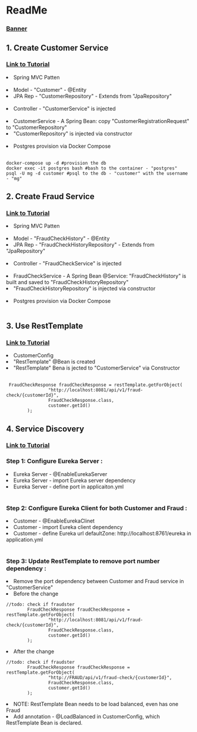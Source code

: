 <h1>ReadMe</h1>

<h3> <a href="https://devops.datenkollektiv.de/banner.txt/index.html">Banner</a></h3>

<h2>1. Create Customer Service</h2>
<h3><a href="https://www.youtube.com/watch?v=p485kUNpPvE&list=PLwvrYc43l1Mwqpf9i-1B1gXfMeHOm6DeY"> Link to Tutorial</a></h3>
<li>Spring MVC Patten </li><br>
<li>Model - "Customer" - @Entity </li>
<li>JPA Rep - "CustomerRepository" - Extends from "JpaRepository" </li>
<br>
<li>Controller - "CustomerService" is injected </li>
<br>
<li>CustomerService - A Spring Bean: copy "CustomerRegistrationRequest" to "CustomerRepository" </li>
<li>"CustomerRepository" is injected via constructor</li>
<br>
<li>Postgres provision via Docker Compose</li>
<br>

```
docker-compose up -d #provision the db
docker exec -it postgres bash #bash to the container - "postgres"
psql -U mg -d customer #psql to the db - "customer" with the username - "mg"
```

<h2>2. Create Fraud Service</h2>
<h3><a href="https://www.youtube.com/watch?v=QWOgkI4DuE8&t=552s"> Link to Tutorial</a></h3>
<li>Spring MVC Patten </li><br>
<li>Model - "FraudCheckHistory" - @Entity </li>
<li>JPA Rep - "FraudCheckHistoryRepository" - Extends from "JpaRepository" </li>
<br>
<li>Controller - "FraudCheckService" is injected </li>
<br>
<li>FraudCheckService - A Spring Bean @Service: "FraudCheckHistory" is built and saved to "FraudCheckHistoryRepository" </li>
<li>"FraudCheckHistoryRepository" is injected via constructor</li>
<br>
<li>Postgres provision via Docker Compose</li>
<br>

<h2>3. Use RestTemplate</h2>
<h3><a href="https://www.youtube.com/watch?v=l2LY5KqY8Mg"> Link to Tutorial</a></h3>
<li>CustomerConfig </li>
<li>"RestTemplate" @Bean is created</li>
<li>"RestTemplate" Bena is jected to "CustomerService" via Constructor</li><br>

```
 FraudCheckResponse fraudCheckResponse = restTemplate.getForObject(
                "http://localhost:8081/api/v1/fraud-check/{customerId}",
                FraudCheckResponse.class,
                customer.getId()
        );
```
<h2>4. Service Discovery</h2>
<h3><a href="https://youtu.be/-gLLeoS1m6s"> Link to Tutorial</a></h3>
<h3> Step 1: Configure Eureka Server : </h3>
<li>Eureka Server - @EnableEurekaServer</li>
<li>Eureka Server - import Eureka server dependency</li>
<li>Eureka Server - define port in applicaiton.yml</li>
<br>
<h3> Step 2: Configure Eureka Client for both Customer and Fraud : </h3>
<li>Customer - @EnableEurekaClinet</li>
<li>Customer - import Eureka client dependency</li>
<li>Customer - define Eureka url defaultZone: http://localhost:8761/eureka in application.yml</li>
<br>
<h3> Step 3: Update RestTemplate to remove port number dependency : </h3>
<li>Remove the port dependency between Customer and Fraud service in "CustomerService"</li>
<li>Before the change </li>

```
//todo: check if fraudster
        FraudCheckResponse fraudCheckResponse = restTemplate.getForObject(
                "http://localhost:8081/api/v1/fraud-check/{customerId}",
                FraudCheckResponse.class,
                customer.getId()
        );
```

<li>After the change</li>

```
//todo: check if fraudster
        FraudCheckResponse fraudCheckResponse = restTemplate.getForObject(
                "http://FRAUD/api/v1/fraud-check/{customerId}",
                FraudCheckResponse.class,
                customer.getId()
        );
```

<li>NOTE: RestTemplate Bean needs to be load balanced, even has one Fraud </li>
<li>Add annotation - @LoadBalanced in CustomerConfig, which RestTemplate Bean is declared.</li>



